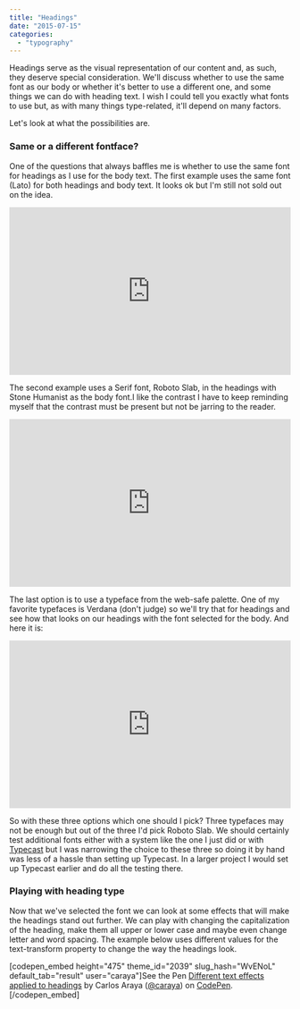 ```yaml
---
title: "Headings"
date: "2015-07-15"
categories:
  - "typography"
---
```


Headings serve as the visual representation of our content and, as such, they deserve special consideration. We'll discuss whether to use the same font as our body or whether it's better to use a different one, and some things we can do with heading text. I wish I could tell you exactly what fonts to use but, as with many things type-related, it'll depend on many factors.

Let's look at what the possibilities are.

### Same or a different fontface?

One of the questions that always baffles me is whether to use the same font for headings as I use for the body text. The first example uses the same font (Lato) for both headings and body text. It looks ok but I'm still not sold out on the idea.

<iframe height="300" style="width: 100%;" scrolling="no" title="Headings using body type" src="https://codepen.io/caraya/embed/gpxOwe?default-tab=html%2Cresult" frameborder="no" loading="lazy" allowtransparency="true" allowfullscreen="true">
  See the Pen <a href="https://codepen.io/caraya/pen/gpxOwe">
  Headings using body type</a> by Carlos Araya (<a href="https://codepen.io/caraya">@caraya</a>)
  on <a href="https://codepen.io">CodePen</a>.
</iframe>

The second example uses a Serif font, Roboto Slab, in the headings with Stone Humanist as the body font.I like the contrast I have to keep reminding myself that the contrast must be present but not be jarring to the reader.

<iframe height="300" style="width: 100%;" scrolling="no" title="Headings using body type" src="https://codepen.io/caraya/embed/gpxOwe?default-tab=html%2Cresult" frameborder="no" loading="lazy" allowtransparency="true" allowfullscreen="true">
  See the Pen <a href="https://codepen.io/caraya/pen/gpxOwe">
  Headings using body type</a> by Carlos Araya (<a href="https://codepen.io/caraya">@caraya</a>)
  on <a href="https://codepen.io">CodePen</a>.
</iframe>

The last option is to use a typeface from the web-safe palette. One of my favorite typefaces is Verdana (don't judge) so we'll try that for headings and see how that looks on our headings with the font selected for the body. And here it is:

<iframe height="300" style="width: 100%;" scrolling="no" title="Headings using body type" src="https://codepen.io/caraya/embed/gpxOwe?default-tab=html%2Cresult" frameborder="no" loading="lazy" allowtransparency="true" allowfullscreen="true">
  See the Pen <a href="https://codepen.io/caraya/pen/gpxOwe">
  Headings using body type</a> by Carlos Araya (<a href="https://codepen.io/caraya">@caraya</a>)
  on <a href="https://codepen.io">CodePen</a>.
</iframe>

So with these three options which one should I pick? Three typefaces may not be enough but out of the three I'd pick Roboto Slab. We should certainly test additional fonts either with a system like the one I just did or with [Typecast](http://typecast.com/) but I was narrowing the choice to these three so doing it by hand was less of a hassle than setting up Typecast. In a larger project I would set up Typecast earlier and do all the testing there.  

### Playing with heading type

Now that we've selected the font we can look at some effects that will make the headings stand out further. We can play with changing the capitalization of the heading, make them all upper or lower case and maybe even change letter and word spacing. The example below uses different values for the text-transform property to change the way the headings look.

\[codepen\_embed height="475" theme\_id="2039" slug\_hash="WvENoL" default\_tab="result" user="caraya"\]See the Pen [Different text effects applied to headings](http://codepen.io/caraya/pen/WvENoL/) by Carlos Araya ([@caraya](http://codepen.io/caraya)) on [CodePen](http://codepen.io).\[/codepen\_embed\]
